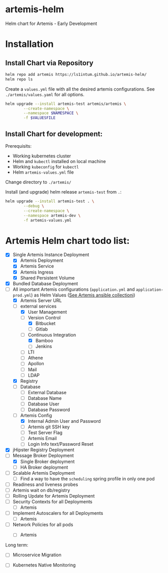 # artemis-helm
Helm chart for Artemis - Early Development

# Installation 

## Install Chart via Repository 

```bash
helm repo add artemis https://ls1intum.github.io/artemis-helm/
helm repo ls 
```

Create a `values.yml` file with all the desired artemis configurations. See `./artemis/values.yaml` for all options.

```bash
helm upgrade --install artemis-test artemis/artemis \
        --create-namespace \
        --namespace $NAMESPACE \
        -f $VALUESFILE
```

## Install Chart for development: 
Prerequisits: 
- Working kubernetes cluster
- Helm and `kubectl` installed on local machine 
- Working `kubeconfig` for `kubectl`
- Helm `artemis-values.yml` file 

Change directory to `./artemis/`

Install (and upgrade) helm release `artemis-test` from `.`:

```bash
helm upgrade --install artemis-test . \
        --debug \
        --create-namespace \
        --namespace artemis-dev \
        -f artemis-values.yml
```


# Artemis Helm chart todo list: 


- [x] Single Artemis Instance Deployment 
  - [x] Artemis Deployment
  - [x] Artemis Service 
  - [x] Artemis Ingress
  - [x] Shared Persistent Volume
- [x] Bundled Database Deployment 
- [ ] All important Artemis configurations (`application.yml` and `application-prod.yml`) as Helm Values ([See Artemis ansible collectioni](https://github.com/ls1intum/artemis-ansible-collection/blob/main/roles/artemis/defaults/main.yml))
  - [x] Artemis Server URL
  - [ ] external services 
    - [x] User Management
    - [ ] Version Control
      - [x] Bitbucket
      - [ ] Gitlab
    - [ ] Continuous Integration
      - [x] Bamboo
      - [ ] Jenkins
    - [ ] LTI
    - [ ] Athene 
    - [ ] Apollon
    - [ ] Mail
    - [ ] LDAP
  - [x] Registry
  - [ ] Database
    - [ ] External Database
    - [ ] Database Name
    - [ ] Database User 
    - [ ] Database Password
  - [ ] Artemis Config
    - [x] Internal Admin User and Password
    - [ ] Artemis git SSH key
    - [ ] Test Server Flag 
    - [ ] Artemis Email 
    - [ ] Login Info text/Password Reset 
- [x] jHipster Registry Deployment
- [ ] Message Broker Deployment 
  - [x] Single Broker deployment 
  - [ ] HA Broker deployment 
- [ ] Scalable Artemis Deployment 
  - [ ] Find a way to have the `scheduling` spring profile in only one pod 
- [ ] Readiness and liveness probes 
- [ ] Artemis wait on db/registry 
- [ ] Rolling Update for Artemis Deployment
- [ ] Security Contexts for all Deployments
  - [ ] Artemis
- [ ] Implement Autoscalers for all Deployments
  - [ ] Artemis
- [ ] Network Policies for all pods
  - [ ] Artemis


Long term:
- [ ] Microservice Migration 
- [ ] Kubernetes Native Monitoring 

